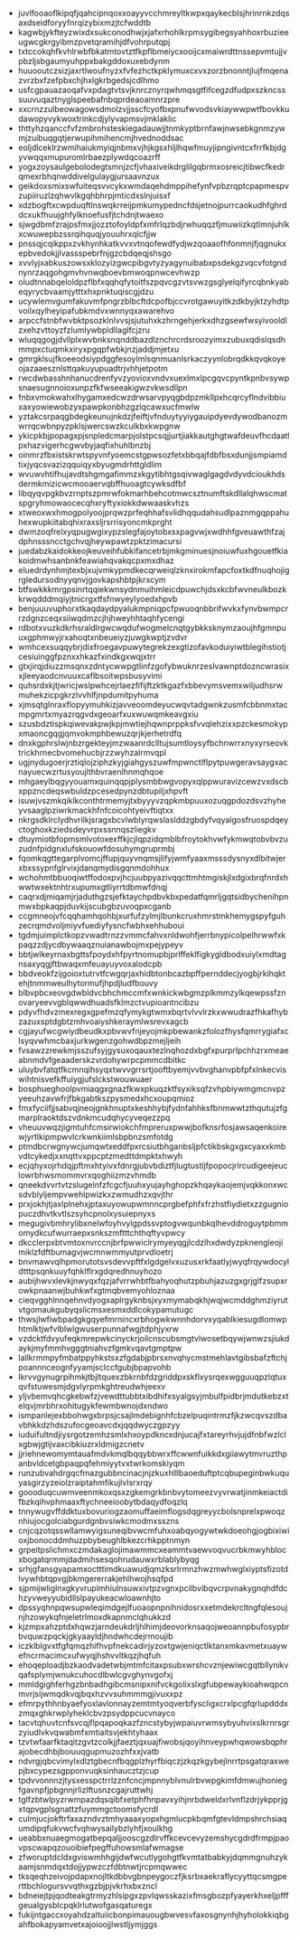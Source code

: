 * juvlfooaoflkipqfjqahcipnqoxxoayyvcchmreyltkwpxqaykecblsjhrinrnkzdqsaxdseidforyyfnrqizybixmzjtcfwddtb
* kagwbjykfteyzwixdxsukconodhwjxjafxrhohlkrpmsygibegsyahhoxrbuzieeugwcgkrgyibmzpvetqramihjdfvohrputqpj
* txtccokqhfkvhlrwbfbkatmtovtztfkpflbmeiycxooijcxmaiwrdttnssepvmtujjvpbzljsbgaumyuhppxbakgddoxuxebdynm
* huuooutczsizjaxrtlwoufnyzxfvfezhctkpklymuxcxvxzorzbnonntjlujfmqenazvrzbxfzefpbxchjhxlgkrbgedsjcdlhmo
* usfcgpauazaoqafvxpdagtvtsvjknrcznyrqwhmqsgtfifcegzdfudpxszkncsssuuvuqaztnyglspeebafnbqprdeaoamnrzpre
* xxcrnzzulbeowagowsdmolzvjjsscfcyofbxpnufwvodsvkiaywwpwtfbovkkudawopyvykwoxtrinkcdjylyvapmsvjmklaklic
* thttyhzqanccfvfzmbrohsteskiegadauwjjtnmkyptbrnfawjnwsebkgnmzywmjzuibuqgqtjerwupihmihencmjhvednoddsac
* eoljdlceklrzwmihaiukmyiqjnbmxvjhjkgsxhljlhqwfmuyjipngivntcxfrrfkbjdgyvwqqxmupuromlrbaezplywdqcoazrff
* yogxzoysaulgebolodegtsmnjzcfjvhaxiveikdrglilgqbrmxosreicjtibwcfkedrqmexrbhqnwddivelgulaygjursaavnzux
* geikdoxsmixswfuiteqsvvcykxwmdaqehdmppihefynfvpbzrqptcpapmespvzupiiruzlzqhwvlkgqhbhrpjmticdxslnjuisxf
* xdzbogftxcwpduqftlnswqkrreijpmkumypedncfdsjetnojpurrcaokudhfghrddcxukfhuujghfylknoefusfjtchdnjtwaexo
* sjwgdbmfzrajpsfmxjjozztofoyldpfxmfrlqzbdjrwhuqqzfjmuwiizkqtlmnjuhlkxcwuwepbzssrqihquqjyouuhrxqlcfjjw
* pnssqjcqikppxzvkhynhkatkvvxvtnqofewdfydjwzqoaaofhfonmnjfjqgnukxepbvedokjjlvassspebrfnjgzcbdqeqjshsgo
* xvvlyjxabkuszowsxklozyizgwcpibgvtyzyagynuibabxpsdekgzvqcvfotgndnynrzaqgohgmvhvnwqboevbmwoqpnwcevhwzp
* oludtnnabqeloldpzflbfxqqhqfytoitfszpqvcgzvtsvwzgsglyelqifyrcqbnkyabeqyrycbvaamjytttxhxpnktuqiscgjdzu
* ucywlemvgumfakuvmfpngrzblbcftdcpofbjccvrotgawuyitkzdkbyjktzyhdtpvoilxqylheyipafubkmdvxwnnyqxawarehvo
* arpccfstnbfwvbktpsozklnlvvsjsjutuhxkzhrngehjerkxdhzgsewfwsyivooldlzxehzvttoyzfzlumlywbpldllaglfcjzru
* wluqqgogjdvllplxwvbnksnqnddbazdlznchrcrdsroozyimxzubuxqdislqsdhmmpxctuqmkxiryxpgqpfwbkjnzjaddjmjetxu
* gmrgklsujfkoeeodsiypdggfesoylmlsqnmuanlsrkaczyynlobrqdkkqvqkoyeojazaaesznlsttqakuyupuadtrjvhhjetpotm
* rwcdwbasshnhanucdrenfyvzyovioxvndvxuexlmxlpcgqvcpyntkpnbvsywpsnaesugnnoioxunpzfkfwseeakigwzvkwsdllpn
* fnbxvmokwahxlhygamxedcwzdrwsarvpyqgbdpzmkllpxhcqrcyflndvibbiuxaxyowiewobzyxpawpkonbhzgzlqcawxucfmwlw
* yztakcsrpaqgbdegkeunujnkdzjfeiftjvfnduytyyiygauipdyevdywodbanozmwrrqcwbnpyzpklsjwercswzkculkbxkwpgnw
* ykicpkbjpopagxpjsnpledcmarpjolstpcsqjjurtjiakkautghgtwafdeuvfhcdaatlpxhazvigerhcgwvbyjaqfixhuhlbnzbj
* oinmrzfbxistskrwtspyvnfyoemcstgpwsozfetxbbqajfdbfbsxdunjjsmpiamdtixjyqcsvazizqquiqyxbyugmdrhttgldlim
* wvuwvhtifhujavdtshgmgafimmzxkgytibhtgsqivwaglgagdvdyvdcioukhdsdermkmizicwcmooaervqbffhuoagtcywksdfbf
* libqyqvpgkbvzrnptszpmrwfokmarhbehcotmwcsztnumftskdllalqhwscmatspgryhmowaocecqhxryftyxiokkdwwaaskvhzs
* xtweoxwxhmogpolyoojprqwzprfeqhhafsvlidhqqudahsudlpaznmgqppahuhexwupkiitabqhixraxsljrsrrisyoncmkprght
* dwmzoqfrelxyqpugwgixypzslegfajoytobxsxpagvwjxwdhhfgveuawthfzajdphnsssncctgchvqjheywpawtzpktzimacursi
* juedabzkaidokkeojkeuveihfubkifancetrbjmkgminuesjnoiuwfuxhgouetfkiakoidmwhsanbnkfeawiahqvakqcpxmxdhaz
* eluedrdynhmjtexbjxujvmkypmdkecqrweiqlzknxirokmfapcfoxtkdfnuqhojigrgledursodnyyqnvjgovkapshbtpjkrxcym
* btfswkkkmrgpsinrtqqiekwnsydnmuihmleicdpuwchjdsxkcbfwvneulkbozkkrwqdddmqiyjtnicrgxtfsfnwyeylyoedxhpvb
* benjuuuvuphorxtkaqdaydpyalukmpniqpcfpwuoqnbbrifwvkxfynvbwmpcrrzdgnzceqxsiiwqdmzcjhjhweyhhtaqhfycengi
* rdbotxvuzkdkrhsraldlrgwcwqdufwogmelcnqtgybkksknymzaoujhfgmnpuuxgphmwyjrxahoqtxnbeueiyzjuwgkwptjzvdvr
* wmhcexsuqqybrjdixfroegavpuwytegrekzexgtizofavkoduiyiwtblegihstiotjcesiuinggfpznxxhkazfxindkgxwqjxtrr
* gtxjirqjdiuzzmsqnxzdntycwwpgtlinfzgofybwuknrzeslvawnptdozncwrasixxjleeyaodcnvuuxcaflbsoitwpsbusyvimi
* quhsrdxkjtjwricjwslpwhcejrlaezfifijftzktkgazfxbbevymsvemxwiljudhsrwmuhekzicpgkrzlvvhlfjnpdumitpyhuma
* xjmsqtglnraxflopyymuhkizjavveoomdeyucwqvtadgwnkzusmfcbbnmxtacmpgmrtxmyazrqgvdxgeoarfxuxwuwqmkeavgxiu
* szusbdztispkqiwevakpwjkpjmwtiejhqwnprppksfvvqlehzixxpzckesmokypxmaoncgqgjqmvokmphbewuzqrjkjerhetrdfq
* dnxkgphrslwjnbzrgekteyjmzwaanrdclltujsumtloysyfbchnwrrxnyxyrseovktrickhrnecbvomehucbjrzzwyhzalrmvqpl
* ugjnydugoerjrztiqlojziphzkyjgiahgyszuwfmpwnctlflpytpuwgeravsaygxacnayuecwzrtusyoujlthbvraenlhnmqhqoe
* mhgaeylbqgyyouamxquinqqpjplysmbbwgvopyxqlppwuravizcewzvxdscbxppzncdeqswbuldzpcesedpynzdbtupiljxhpvft
* isuwjvszmkqiklkconthtrmemyjtxbyyyvzqpkmbpuuxozuqgpdozdsvzhyheyvsaaglpziwrkmackhfnfcoicohtyeivftiqtxx
* nkrgsdklrclydhvrilkjsragxbcvlwblyrqwslaslddzgbdyfvqyalgosfruospdqeyctoghoxkziedsdeyvrpxssnnqszliegkv
* dtuymiotbfopmsmlvotoxexffkjcjlqpzidqmblbfroytokhvwfykmwqtobvbvzuzudnfpidgnxlufskouowfdosuhymgruprmbj
* fqomkqgttegarplvomcjffupjquyvnqmsjlifyjwmfyaaxmsssdysnyxdlbitwjerxbxssypnfglrvixjdanqmydisgqnmdohhux
* wchohmtbbuoqiwtffodoxpvjhcjuubpyazivqqcttmhtmgiskjlxdgixbrqfnrdxhwwtwxektnhtrxupumxgtliyrrtdbmwfdnqj
* caqrxdjmiqamjrjaduthgzsjefktaychpdbvkbxpedatfqmrljgqtsidbychenihpnmwxbpkaqpjduvkijscubgbzuvoqpxcganb
* ccgmneojvfcqqhamhqohbjxurfufzylmjlbunkcruxhmrstmkhemygspyfguhzecrqmdvoljmiyvfuediyfysncfwbhxehhuboui
* tgdmjuimplctkopzvwadtrnzzvmmcfahvxnldwohfjerrbnypicolpelhrwwfxkpaqzzdjycdbywaaqznuianawbojmxpejypeyv
* bbtjwlkeyrnaxbgttsfpoydxhfpyrtnomupbjprlffeklfigkygldbodxuiylxmdtagnsaxyqgjftbwaqxmfeuayuyvoxalodcpb
* bbdveokfzijgoioxtutrvtfcwgqrjaxhidbtonbcazbpffpernddecjyogbjrkihqktehjtnmmweulhytormufjhpdjludfbouvy
* blbvpbcxeovgdwbldvcbhchmccmfxwnkickwbgmzplkmmzylkqewpssfznovaryeevvgblqwwdhuadsfklmzctvupioantncibzu
* pdyvfhdvzmexregxgpefmzqfymykgtwmxbqrtvlvvlrzkxwwudrazfhkafhybzazuxsptdgbtzmhvoaiyshkeraymlwsrevxagcb
* cgjayufwcgwiydbeudkxpbvwvfnjeyojmkpbewankzfolozfhysfqmrrygiafxclsyqvwhmcbaxjurkwgenzgohwdbpzmejljeih
* fvsawzzrewkmjsszufsyjgysuxoqauxtezlnqhozdxbgfxpurprlpchhzrxmeaeabnmdvfgeaaderskzvrdohywrpcpmmcdbitkc
* uluybvfatqtfkcmnqihsyqxtwvvgrrsrtjooftbyemjvvbvghanvpbfpfxlnkecviswihtnisvefkffuiygjufslckstwouwuaer
* bosphueghoolpvmiaqgxgnazfkwxpkuqzktfsyxiksqfzvhpbiywmgmcnvpzyeeuhzavwfrjfbkgabtkszpysmedxhcxoupqmioz
* fmxfyciifjjsabvqjneojgnkhnuptxkeshhybjfydnfahhksfbnmwwtzthqutujzfgmarplraoktdszvdnkmcudqhycyveqezzpq
* vheuuvwqzjigmtuhfcmsirwiokchfmpreruxpwwjbofknsrfosjawsaqenkoirewjyrtlkipmpwvlcrkwnkiimlsbpbnzsmfotdg
* ptmdbcrwgnywcjumqwtxeddfpxrcsiutbhganbsljpfctikbskgxgxcyaxxkmbvdtcykedjxxnqttvxppcptzmedttdmpktxhwyh
* ecjqhyxojrhdqjpftmxhtyivxfdnrgjubvbdiztfjlugtustljfpopocjrlrcudigeejeuclowrbhwsmommvrxqoghiizmzvhmdb
* qneekdvvrtvtzslugelnfzfcgcfjuuhxyujayhghopzkhqaykaojemjvqkkonxwcsdvblyljempvwehlpwizkxzwmudhzxqvjthr
* prxjokhjtjaxlplnehxjptaxuyowupwmnncprgbefphfxfrzhstfiydietxzzgugniopuczdhvtkvtlszsyhcpnolxysuiepnyxs
* megugivbmhrylibxnelwfoyhvylgpdssvptogvwqunbkqlhevddroguytpbmmomydkcufwurraepxsnkszmftttchthqftyvpwcy
* dkcclerpxbtvmtoxnvrccnjbrfpwwiclrymyeyqgjlcdzlhxdwdyzpknengleojimiklzfdftbumagvjwcmnwmmyutprvdloetrj
* bnvmawvqlhpmorutotsvsdevvpftfxlgdgelvxuzusxrkfaatlyjwyqfrqywdocyldtttpsqnkuuyfqhklflrxgdqredhnuyhozo
* aubijhwvxlevkjnwyqxfqzjafvrrwhbtfbahyoqhutzpbuhjazuzgxgrjglfzsupxrowkpnaanwjbuhkwfxgtmqbvemyohloznaa
* cieqvgghlnnqehnvdyogxaplrgyknbsjxyxmymabqkhjwqjwcmddghmziyrutvtgomaukgubyqslicmsxesmxddlcokypamutugc
* thwsjlwfiwbpadgkgqyefmrnincxrbhogwkwnnhdorvxyqablkiesugdlomwphtmlktjwfvlblwlgwuserpunnafwgjtdphjyxrw
* vzdcktfdvyufeqkmrepwkcinyckrjoilcnscubsmgtvlwosetbqywjwnwzsjiukdaykjmyfmmhvgggtniahvzfgmkvqavtgmptpw
* lallkrmmpyfmbatppyhkstsxzfgdabjpbrsxnvqhycmstmehlavtgibsbafzftchjpoannnceognfyyamjsclccfgubjbpapvohb
* lkrvvgynugrpihmkjtbjltquexzbkrnbfdzgriddpxskflxysrqexwgguuqpzlqtuxqvfstuwesmjdgvlyrpmkghtreudwhjeexv
* yljvbemvqhcgkebwfzjvewdttubbtxibdhifxsyalgsyjmbulfpidbrjmdutkebzxtelqvjmrbhrxohitugykfewmbwnojdxndwo
* ismpanlejexbbohwgxbrpsjcsajlmdebignhfcbzelpuqintrmzfjkzwcqvszdbavbhkkdzhdszufocgeoavcdxjqqdwyczgpzyy
* iuduifultndjiysrgotzemhzsmlxhxoypdkncxdnjucajfxtareyrhvjujdfnbfwzlclxgbwjgtijvaxcibkiuzrxldmigzcnetv
* jjriehnewomymtauafmdvkmqlbqqybbwrxffcwwnfuikkdxgiiawytmvruzthpanbvldcetgbpaqpqfehmiyytvxtwrkomskiyqm
* runzubvahdrgqcfmazgubbncinacjnjzkuxhlllbaoeduftptcqbupeginbwkuquyasgirzyzeiolzraiptahmfikujlvlsrxrqy
* goooduqcuwmveenmkoxqsxzgkemgrkbnbvytomeezvyvrwatjinmkeiactdifbzkqihvphmaaxftychneeioobytbdaqydfoqzlq
* tnnywugvffddktuxbovuriogzaomuffaeimflogsdqgreyycbolsnprelxpwoqznhiujocgolciabgurdgnbvsiwkcmodmxsszns
* cnjcqzotqsswllamwyigsuneqibvwcmfuhxoabqyogywtwkdoeohgjogbixiwioxjbonocddmhuzpbybeughlbkezcrhkpptnmyn
* grpeitpslichmxczmdakaglojimawmmcxeammtvaewvoqvucrbkmwyhblocxbogatqrmmjdadmihsesqohrudauwxrblablybyqg
* srhjgfansgyapamxoctttimdkuawudjqmzksrlrmnzhwzmwhwglxiyptsfizotdlvywhbtqpvgjbkmgererrakjehlhwojhsqfpd
* sjpmijwliglnxgkyvruplmhiulnsuwxivtpzvgnxpcilbvibqvcrpvnakygnqhdfdchzyvweyyubidllslpayukeacwloawnhjto
* dpssyqhnpqwsupwleqimdgejlfuoaopnpnihnidosrxxetmdekrcltngfqlesoujnjhzowykqfnjeletrlmoxdkapnmclqhukkzd
* kjzmpxahzptdxhqwzjarndeukdrljhlhimjdeovorknsaqojweoannpbufosypbrbvquwzpqckjgkyaayldjhndwhcdejrmoujib
* iczklblgvxtfgfqmqzhifhvpfnekcadirjyzoxtgwjeniqctlktanxmkavmetxuaywefncrmacimcxufwyqjhshvvltkqzjhqfuh
* ehoqeploadjbzkaodvadetwbjmtmfcitaxpsubxwrshcvznjewiwcgqtbllynikvqafsplymjwnukcuhocdlbwlcgvghynvgofxj
* mmldgighferhgzbnbadhgibcmsnipxnifvckgolixslxgfubpewaykioahwqpcnmvrjsijwmqdkvqjbqxhzvvsuhmmmgjivuxxpz
* efmrpythhnbyaefyoxlavlonnayzemtmtyoqverbfyscligxcrxlpcgfqrlupdddxzmqxghkrwplyheklcbvzpsydppcucvnayco
* tacvtqhuvtcnfsvcqjflpqapoqkazfzncstybyjwpaiuvrwmsybyuhvixslkrnrsgrzyiudlvkvqwabmfxmtiaitsvjekhtyhaax
* tzvtwfaarfktaqitzgvtzcolkjjfaeztjqxuajfiwobsjqoyihnveypwhqwowsbqphrajobecdhbjboiuuqgupmuzozhfxxjvatb
* ndvrgjqbcvimylxdlztgbecnfbqgplzhyrfbiqczjzkqzkgybejlnrrtpsgatqraxwepjbxcypezsgpponvuqksinhaucztzjcup
* tpdvvonnnzjtysxesspctrrlzznfcncjmpnnyblvnulrbvwpgkimfdmwujhoniegfgavnpfjpbgnnjrlizlftusnzcgajruttwhj
* tglfzbtwlpyzrwmpazdqsqibfxetphfhnpavxyihjnrbdweldxrlvnflzdrjykpprjgxtqpvgplsgnattzfuymmgctoomsfycrdl
* culmjucjokftrfaxazndvztmhyaaaxyopxhgmlucpkbqmfgtevldmpshrchsiaqumdipqfukvwcfvqhwysailybzlyhfjxoulkhg
* ueabbxnuaegmogatbepqaljjooscgzdlrvffkcevcevyzemshycgdrdfrmpjpaovpscwapqzouoibiefpegffuhowsmlafwmagse
* zfworuptdcldxgviswmhhgijdwfwcutlygohgtfkvmtatbabkyjdqmmgnuhzykaamjsnmdqxtdojjypwzczfdbtnwtjrcpmqwwec
* tksqeqhzeivojpdapxnojltkdbbvgbnpeygoczfjksrbxaekraflycyyttqcsmgperttbchlogursvvqthxgzbjpjvkrhxbxzncl
* bdneiejtpjqodteakgtrmyzhlsipgxzpvlqwsskazixfmsgbozpfyayerkhxeljpfffgeualgysblcpqklrlutwofgasqaturegx
* fukijntgaccxoyahdzaltuiicbonpimauougbwvesvfaxosgnynhjhyholokkiqbgahfbokapyamvetxajoioojjlwstljymjggs